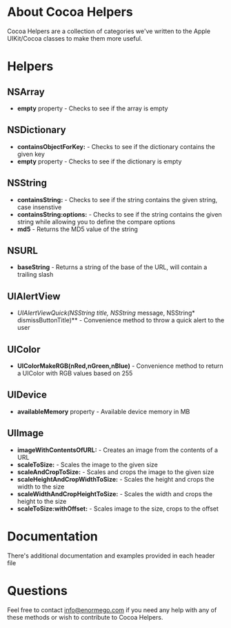 # About Cocoa Helpers
Cocoa Helpers are a collection of categories we've written to the Apple UIKit/Cocoa classes to make them more useful.

# Helpers
## NSArray
* **empty** property - Checks to see if the array is empty

## NSDictionary
* **containsObjectForKey:** - Checks to see if the dictionary contains the given key
* **empty** property - Checks to see if the dictionary is empty

## NSString
* **containsString:** - Checks to see if the string contains the given string, case insenstive
* **containsString:options:** - Checks to see if the string contains the given string while allowing you to define the compare options
* **md5** - Returns the MD5 value of the string

## NSURL
* **baseString** - Returns a string of the base of the URL, will contain a trailing slash

## UIAlertView
* **UIAlertViewQuick(NSString* title, NSString* message, NSString* dismissButtonTitle)** - Convenience method to throw a quick alert to the user

## UIColor
* **UIColorMakeRGB(nRed,nGreen,nBlue)** - Convenience method to return a UIColor with RGB values based on 255

## UIDevice
* **availableMemory** property - Available device memory in MB

## UIImage
* **imageWithContentsOfURL:** - Creates an image from the contents of a URL
* **scaleToSize:** - Scales the image to the given size
* **scaleAndCropToSize:** - Scales and crops the image to the given size
* **scaleHeightAndCropWidthToSize:** - Scales the height and crops the width to the size
* **scaleWidthAndCropHeightToSize:** - Scales the width and crops the height to the size
* **scaleToSize:withOffset:** - Scales image to the size, crops to the offset

# Documentation
There's additional documentation and examples provided in each header file

# Questions
Feel free to contact info@enormego.com if you need any help with any of these methods or wish to contribute to Cocoa Helpers.

